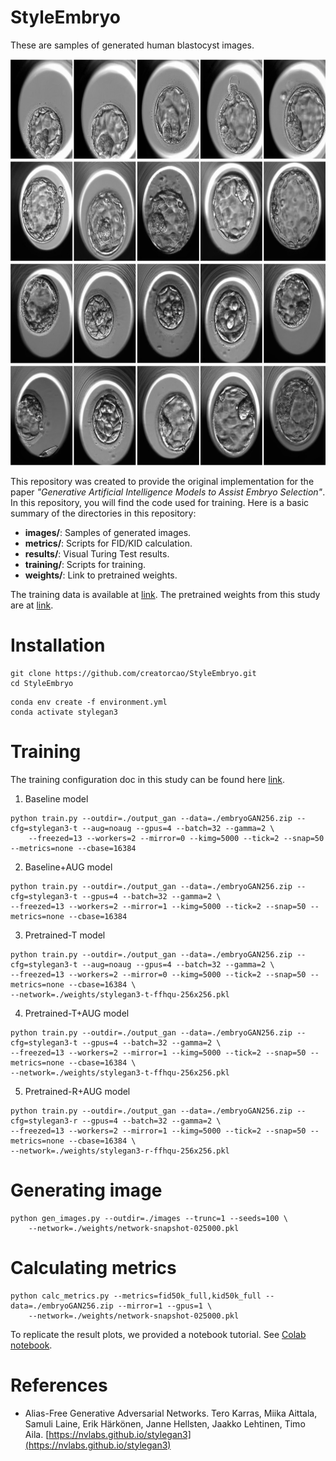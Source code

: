 # StyleEmbryo
These are samples of generated human blastocyst images.

<img src="images/samples.svg" width="800" height="650">

This repository was created to provide the original implementation for the paper _"Generative Artificial Intelligence Models to Assist Embryo Selection"_.
In this repository, you will find the code used for training. Here is a basic summary of the directories in this repository:

- **images/**: Samples of generated images.
- **metrics/**: Scripts for FID/KID calculation.
- **results/**: Visual Turing Test results.
- **training/**: Scripts for training.
- **weights/**: Link to pretrained weights.

The training data is available at [link](https://drive.google.com/file/d/1oFrAzSIjW3pbjEhSWswRTIEEb_sqJatT/view?usp=sharing).
The pretrained weights from this study are at [link](https://drive.google.com/drive/folders/1kegtpN3VaC5-irWP6F58qrK9KJrzkbp-?usp=sharing).

# Installation
```
git clone https://github.com/creatorcao/StyleEmbryo.git
cd StyleEmbryo
```

```
conda env create -f environment.yml
conda activate stylegan3
```

# Training 
The training configuration doc in this study can be found here [link](https://github.com/creatorcao/StyleEmbryo/blob/main/training/train_help.txt). 

1. Baseline model
```
python train.py --outdir=./output_gan --data=./embryoGAN256.zip --cfg=stylegan3-t --aug=noaug --gpus=4 --batch=32 --gamma=2 \
    --freezed=13 --workers=2 --mirror=0 --kimg=5000 --tick=2 --snap=50 --metrics=none --cbase=16384 
```

2. Baseline+AUG model
   
```
python train.py --outdir=./output_gan --data=./embryoGAN256.zip --cfg=stylegan3-t --gpus=4 --batch=32 --gamma=2 \
--freezed=13 --workers=2 --mirror=1 --kimg=5000 --tick=2 --snap=50 --metrics=none --cbase=16384 
```

3. Pretrained-T model

```
python train.py --outdir=./output_gan --data=./embryoGAN256.zip --cfg=stylegan3-t --aug=noaug --gpus=4 --batch=32 --gamma=2 \
--freezed=13 --workers=2 --mirror=0 --kimg=5000 --tick=2 --snap=50 --metrics=none --cbase=16384 \
--network=./weights/stylegan3-t-ffhqu-256x256.pkl
```

4. Pretrained-T+AUG model
   
```
python train.py --outdir=./output_gan --data=./embryoGAN256.zip --cfg=stylegan3-t --gpus=4 --batch=32 --gamma=2 \
--freezed=13 --workers=2 --mirror=1 --kimg=5000 --tick=2 --snap=50 --metrics=none --cbase=16384 \
--network=./weights/stylegan3-t-ffhqu-256x256.pkl
```

5. Pretrained-R+AUG model
   
```
python train.py --outdir=./output_gan --data=./embryoGAN256.zip --cfg=stylegan3-r --gpus=4 --batch=32 --gamma=2 \
--freezed=13 --workers=2 --mirror=1 --kimg=5000 --tick=2 --snap=50 --metrics=none --cbase=16384 \
--network=./weights/stylegan3-r-ffhqu-256x256.pkl
```

# Generating image 

```
python gen_images.py --outdir=./images --trunc=1 --seeds=100 \
    --network=./weights/network-snapshot-025000.pkl
```

# Calculating metrics
```
python calc_metrics.py --metrics=fid50k_full,kid50k_full --data=./embryoGAN256.zip --mirror=1 --gpus=1 \
    --network=./weights/network-snapshot-025000.pkl
```
To replicate the result plots, we provided a notebook tutorial. See [Colab notebook](https://github.com/creatorcao/StyleEmbryo/blob/main/figures.ipynb).

# References
- Alias-Free Generative Adversarial Networks. Tero Karras, Miika Aittala, Samuli Laine, Erik Härkönen, Janne Hellsten, Jaakko Lehtinen, Timo Aila. [https://nvlabs.github.io/stylegan3](https://nvlabs.github.io/stylegan3)
